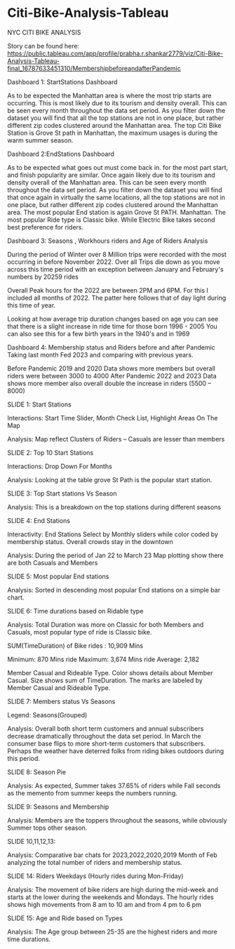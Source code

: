 # Citi-Bike-Analysis-Tableau
NYC CITI BIKE ANALYSIS

Story can be found here: 
https://public.tableau.com/app/profile/prabha.r.shankar2779/viz/Citi-Bike-Analysis-Tableau-final_16787633451310/MembershipbeforeandafterPandemic




Dashboard 1: StartStations Dashboard

As to be expected the Manhattan area is where the most trip starts are occurring. This is most likely due to its tourism and density overall. This can be seen every month throughout the data set period. As you filter down the dataset you will find that all the top stations are not in one place, but rather different zip codes clustered around the Manhattan area.
The top Citi Bike Station is Grove St path in Manhattan, the maximum usages is during the warm summer season.


 



Dashboard 2:EndStations Dashboard

As to be expected what goes out must come back in. for the most part start, and finish popularity are similar. Once again likely due to its tourism and density overall of the Manhattan area. This can be seen every month throughout the data set period. As you filter down the dataset you will find that once again in virtually the same locations, all the top stations are not in one place, but rather different zip codes clustered around the Manhattan area.
The most popular End station is again Grove St PATH. Manhattan.
The most popular Ride type is Classic bike. While Electric Bike takes second best preference for riders.

 


Dashboard 3: Seasons , Workhours riders and Age of Riders Analysis

During the period of Winter over 8 Million trips were recorded with the most occurring in before November 2022. Over all Trips die down as you move across this time period with an exception between January and February's numbers by 20259 rides

Overall Peak hours for the 2022 are between 2PM and 6PM. For this I included all months of 2022. The patter here follows that of day light during this time of year.

Looking at how average trip duration changes based on age you can see that there is a slight increase in ride time for those born 1996 - 2005 You can also see this for a few birth years in the 1940's and in 1969


 



Dashboard 4: Membership status and Riders before and after Pandemic
Taking last month Fed 2023 and comparing with previous years.

Before Pandemic 2019 and 2020 Data shows more members but overall riders were between 3000 to 4000
After Pandemic 2022 and 2023 Data shows more member also overall double the  increase in riders (5500 – 8000)

 


SLIDE 1: Start Stations

Interactions: Start Time Slider, Month Check List, Highlight Areas On The Map

Analysis: Map reflect Clusters of Riders – Casuals are lesser than members
 

SLIDE 2: Top 10 Start Stations

Interactions: Drop Down For Months

Analysis: Looking at the table grove St Path is the popular start station.
 

SLIDE 3: Top Start stations Vs Season

Analysis: This is a breakdown on the top stations during different seasons

 

SLIDE 4: End Stations

Interactivity: End Stations Select by Monthly sliders while color coded by membership status. Overall crowds stay in the downtown

Analysis: During the period of Jan 22 to March 23 Map plotting show there are both Casuals and Members

 

SLIDE 5: Most popular End stations


Analysis: Sorted in descending most popular End stations on a simple bar chart. 

 

SLIDE 6: Time durations based on Ridable type


Analysis: Total Duration was more on Classic for both Members and Casuals, most popular type of ride is Classic bike. 

SUM(TimeDuration) of Bike rides : 10,909 Mins

Minimum: 870 Mins ride
Maximum: 3,674 Mins ride
Average: 2,182


Member Casual and Rideable Type. 
Color shows details about Member Casual. 
Size shows sum of TimeDuration. 
The marks are labeled by Member Casual and Rideable Type.

 

SLIDE 7: Members status Vs Seasons 

Legend: Seasons(Grouped)

Analysis: Overall both short term customers and annual subscribers decrease dramatically throughout the data set period. In March the consumer base flips to more short-term customers that subscribers. Perhaps the weather have deterred folks from riding bikes outdoors during this period.

 

SLIDE 8: Season Pie

Analysis: As expected, Summer takes 37.65% of riders while Fall seconds as the memento from summer keeps the numbers running. 
     


SLIDE 9: Seasons and Membership


Analysis: Members are the toppers throughout the seasons, while obviously Summer tops other season. 

     




SLIDE 10,11,12,13:

Analysis:  Comparative bar chats for 2023,2022,2020,2019 Month of Feb analyzing the total number of riders and membership status. 

 


SLIDE 14: Riders Weekdays (Hourly rides during Mon-Friday)

Analysis: The movement of bike riders are high during the mid-week and starts at the lower during the weekends and Mondays. The hourly rides shows high movements from 8 am to 10 am and from 4 pm to 6 pm


 





SLIDE 15:  Age and Ride based on Types

Analysis: The Age group between 25-35 are the highest riders and more time durations. 

 
